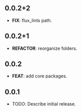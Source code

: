 ## 0.0.2+2

 - **FIX**: flux_lints path.

## 0.0.2+1

 - **REFACTOR**: reorganize folders.

## 0.0.2

 - **FEAT**: add core packages.

## 0.0.1

* TODO: Describe initial release.

